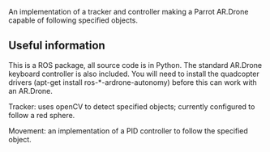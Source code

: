 An implementation of a tracker and controller making a Parrot AR.Drone capable of following specified objects.

Useful information
------------------
This is a ROS package, all source code is in Python. The standard AR.Drone keyboard controller is also included. You will need to install the quadcopter drivers (apt-get install ros-\*-ardrone-autonomy) before this can work with an AR.Drone.

Tracker: uses openCV to detect specified objects; currently configured to follow a red sphere.

Movement: an implementation of a PID controller to follow the specified object.
